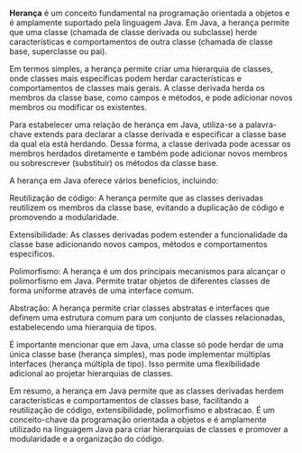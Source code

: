 **Herança** é um conceito fundamental na programação orientada a objetos e é amplamente suportado pela linguagem Java. 
Em Java, a herança permite que uma classe (chamada de classe derivada ou subclasse) herde características e 
comportamentos de outra classe (chamada de classe base, superclasse ou pai).

Em termos simples, a herança permite criar uma hierarquia de classes, onde classes mais específicas podem herdar 
características e comportamentos de classes mais gerais. A classe derivada herda os membros da classe base, como 
campos e métodos, e pode adicionar novos membros ou modificar os existentes.

Para estabelecer uma relação de herança em Java, utiliza-se a palavra-chave extends para declarar a classe derivada 
e especificar a classe base da qual ela está herdando. Dessa forma, a classe derivada pode acessar os membros herdados 
diretamente e também pode adicionar novos membros ou sobrescrever (substituir) os métodos da classe base.

A herança em Java oferece vários benefícios, incluindo:

Reutilização de código: A herança permite que as classes derivadas reutilizem os membros da classe base, evitando a 
duplicação de código e promovendo a modularidade.

Extensibilidade: As classes derivadas podem estender a funcionalidade da classe base adicionando novos campos, métodos 
e comportamentos específicos.

Polimorfismo: A herança é um dos principais mecanismos para alcançar o polimorfismo em Java. Permite tratar objetos de 
diferentes classes de forma uniforme através de uma interface comum.

Abstração: A herança permite criar classes abstratas e interfaces que definem uma estrutura comum para um conjunto de 
classes relacionadas, estabelecendo uma hierarquia de tipos.

É importante mencionar que em Java, uma classe só pode herdar de uma única classe base (herança simples), mas pode 
implementar múltiplas interfaces (herança múltipla de tipo). Isso permite uma flexibilidade adicional ao projetar 
hierarquias de classes.

Em resumo, a herança em Java permite que as classes derivadas herdem características e comportamentos de classes base, 
facilitando a reutilização de código, extensibilidade, polimorfismo e abstracao. É um conceito-chave da programação 
orientada a objetos e é amplamente utilizado na linguagem Java para criar hierarquias de classes e promover a 
modularidade e a organização do código.